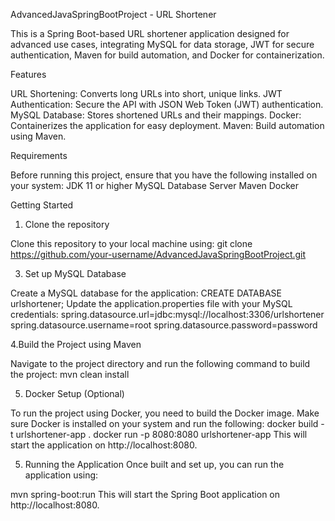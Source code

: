 AdvancedJavaSpringBootProject - URL Shortener

This is a Spring Boot-based URL shortener application designed for advanced use cases,
integrating MySQL for data storage, JWT for secure authentication,
Maven for build automation, and Docker for containerization.

Features

URL Shortening: Converts long URLs into short, unique links.
JWT Authentication: Secure the API with JSON Web Token (JWT) authentication.
MySQL Database: Stores shortened URLs and their mappings.
Docker: Containerizes the application for easy deployment.
Maven: Build automation using Maven.

Requirements

Before running this project, ensure that you have the following installed on your system:
JDK 11 or higher
MySQL Database Server
Maven
Docker

Getting Started

1. Clone the repository
   
Clone this repository to your local machine using:
git clone https://github.com/your-username/AdvancedJavaSpringBootProject.git


3. Set up MySQL Database
    
Create a MySQL database for the application:
CREATE DATABASE urlshortener;
Update the application.properties file with your MySQL credentials:
spring.datasource.url=jdbc:mysql://localhost:3306/urlshortener
spring.datasource.username=root
spring.datasource.password=password

4.Build the Project using Maven

Navigate to the project directory and run the following command to build the project:
mvn clean install

5. Docker Setup (Optional)
   
To run the project using Docker, you need to build the Docker image. Make sure Docker is installed on your system and run the following:
docker build -t urlshortener-app .
docker run -p 8080:8080 urlshortener-app
This will start the application on http://localhost:8080.

5. Running the Application
Once built and set up, you can run the application using:

mvn spring-boot:run
This will start the Spring Boot application on http://localhost:8080.
